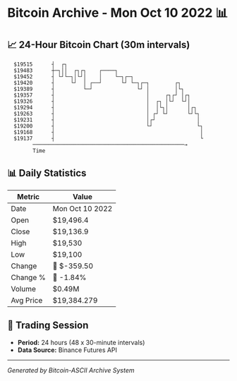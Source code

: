 # Bitcoin Archive - Mon Oct 10 2022 📊

## 📈 24-Hour Bitcoin Chart (30m intervals)

```
  $19515      ┤  ┌┐                                            
  $19483      ┼─┐││  ┌┐┌┐    ┌────┐                            
  $19452      ┤ └┘└─┐│└┘│    │    └─┐┌─┐                       
  $19420      ┤     └┘  │ ┌──┘      └┘ └─┐┌─┐        ┌┐        
  $19389      ┤         └─┘              └┘ │        │└┐       
  $19357      ┤                             │     ┌┐┌┘ │┌┐     
  $19326      ┤                             │  ┌┐ │└┘  └┘│     
  $19294      ┤                             │  │└┐│      │┌┐   
  $19263      ┤                             │ ┌┘ └┘      └┘└┐  
  $19231      ┤                             │┌┘             │  
  $19200      ┤                             └┘              └┐ 
  $19168      ┤                                              │ 
  $19137      ┤                                              └ 
        ────────────────────────────────────────────────→
        Time
```

## 📊 Daily Statistics

| Metric | Value |
|--------|-------|
| Date | Mon Oct 10 2022 |
| Open | $19,496.4 |
| Close | $19,136.9 |
| High | $19,530 |
| Low | $19,100 |
| Change | 🔴 $-359.50 |
| Change % | 🔴 -1.84% |
| Volume | $0.49M |
| Avg Price | $19,384.279 |

## 📅 Trading Session

- **Period:** 24 hours (48 x 30-minute intervals)
- **Data Source:** Binance Futures API

---
*Generated by Bitcoin-ASCII Archive System*
